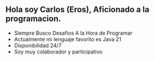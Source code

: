 ## Hola soy Carlos (Eros), Aficionado a la programacion.  

- Siempre Busco Desafios A la Hora de Programar 
- Actualmente mi lenguaje favorito es Java 21
- Disponibilidad 24/7 
- Soy muy colaborador y participativo 
